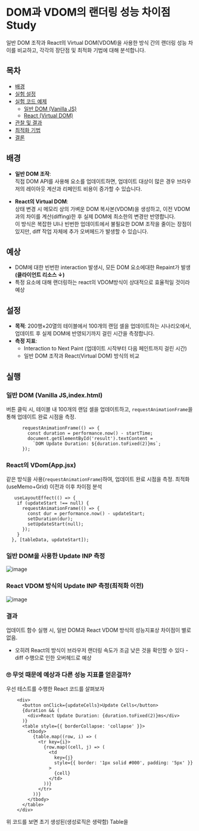 # DOM과 VDOM의 랜더링 성능 차이점 Study

일반 DOM 조작과 React의 Virtual DOM(VDOM)을 사용한 방식 간의 랜더링 성능 차이를 비교하고, 각각의 장단점 및 최적화 기법에 대해 분석합니다.

## 목차
- [배경](#배경)
- [실험 설정](#실험-설정)
- [실험 코드 예제](#실험-코드-예제)
  - [일반 DOM (Vanilla JS)](#일반-dom-vanilla-js)
  - [React (Virtual DOM)](#react-virtual-dom)
- [관찰 및 결과](#관찰-및-결과)
- [최적화 기법](#최적화-기법)
- [결론](#결론)

## 배경
- **일반 DOM 조작**:  
  직접 DOM API를 사용해 요소를 업데이트하면, 업데이트 대상이 많은 경우 브라우저의 레이아웃 계산과 리페인트 비용이 증가할 수 있습니다.
  
- **React의 Virtual DOM**:  
  상태 변경 시 메모리 상의 가벼운 DOM 복사본(VDOM)을 생성하고, 이전 VDOM과의 차이를 계산(diffing)한 후 실제 DOM에 최소한의 변경만 반영합니다.  
  이 방식은 복잡한 UI나 빈번한 업데이트에서 불필요한 DOM 조작을 줄이는 장점이 있지만, diff 작업 자체에 추가 오버헤드가 발생할 수 있습니다.

## 예상
- DOM에 대한 빈번한 interaction 발생시, 모든 DOM 요소에대한 Repaint가 발생 **(클라이언트 리소스 ↓)**
- 특정 요소에 대해 랜더링하는 react의 VDOM방식이 상대적으로 효율적일 것이라 예상

## 설정
- **목적**: 200행×20열의 테이블에서 100개의 랜덤 셀을 업데이트하는 시나리오에서, 업데이트 후 실제 DOM에 반영되기까지 걸린 시간을 측정합니다.
- **측정 지표**:  
  - Interaction to Next Paint (업데이트 시작부터 다음 페인트까지 걸린 시간)
  - 일반 DOM 조작과 React(Virtual DOM) 방식의 비교

## 실행

### 일반 DOM (Vanilla JS,index.html)
버튼 클릭 시, 테이블 내 100개의 랜덤 셀을 업데이트하고, `requestAnimationFrame`을 통해 업데이트 완료 시점을 측정.
```
      requestAnimationFrame(() => {
        const duration = performance.now() - startTime;
        document.getElementById('result').textContent =
          `DOM Update Duration: ${duration.toFixed(2)}ms`;
      });
```


### React의 VDom(App.jsx)
같은 방식을 사용(`requestAnimationFrame`)하여, 업데이트 완료 시점을 측정. 최적화(useMemo+Grid) 이전과 이후 차이점 분석 
```
   useLayoutEffect(() => {
    if (updateStart !== null) {
      requestAnimationFrame(() => {
        const dur = performance.now() - updateStart;
        setDuration(dur);
        setUpdateStart(null);
      });
    }
  }, [tableData, updateStart]);

```

### 일반 DOM을 사용한 Update INP 측정
![image](https://github.com/user-attachments/assets/981a1a65-4c2b-4043-8660-5fd6885be9c0)


### React VDOM 방식의 Update INP 측정(최적화 이전)
![image](https://github.com/user-attachments/assets/bb5a6a78-ceab-407b-a6b9-fdfdaa64d854)

### 결과
업데이트 함수 실행 시, 일반 DOM과 React VDOM 방식의 성능지표상 차이점이 별로 없음.
- 오히려 React의 방식이 브라우저 랜더링 속도가 조금 낮은 것을 확인할 수 있다 - diff 수행으로 인한 오버헤드로 예상



### 🙄 무엇 때문에 예상과 다른 성능 지표를 얻은걸까?
우선 테스트를 수행한 React 코드를 살펴보자
```
    <div>
      <button onClick={updateCells}>Update Cells</button>
      {duration && (
        <div>React Update Duration: {duration.toFixed(2)}ms</div>
      )}
      <table style={{ borderCollapse: 'collapse' }}>
        <tbody>
          {table.map((row, i) => (
            <tr key={i}>
              {row.map((cell, j) => (
                <td
                  key={j}
                  style={{ border: '1px solid #000', padding: '5px' }}
                >
                  {cell}
                </td>
              ))}
            </tr>
          ))}
        </tbody>
      </table>
    </div>
```

위 코드를 보면 초기 생성된(생성로직은 생략함) Table을 




